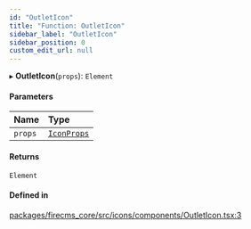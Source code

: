 ```yaml
---
id: "OutletIcon"
title: "Function: OutletIcon"
sidebar_label: "OutletIcon"
sidebar_position: 0
custom_edit_url: null
---
```


▸ **OutletIcon**(`props`): `Element`

#### Parameters

| Name | Type |
| :------ | :------ |
| `props` | [`IconProps`](../types/IconProps.md) |

#### Returns

`Element`

#### Defined in

[packages/firecms_core/src/icons/components/OutletIcon.tsx:3](https://github.com/FireCMSco/firecms/blob/d45f3739/packages/firecms_core/src/icons/components/OutletIcon.tsx#L3)
